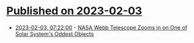 # [Published on 2023-02-03](index.md)

* [2023-02-03, 07:22:00](https://soylentnews.org/article.pl?sid=23/02/02/0547211&from=rss) - [NASA Webb Telescope Zooms in on One of Solar System's Oddest Objects](https://soylentnews.org/article.pl?sid=23/02/02/0547211&from=rss)
